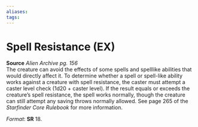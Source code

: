```yaml
---
aliases: 
tags: 
---
```


# Spell Resistance (EX)

**Source** _Alien Archive pg. 156_  
The creature can avoid the effects of some spells and spelllike abilities that would directly affect it. To determine whether a spell or spell-like ability works against a creature with spell resistance, the caster must attempt a caster level check (1d20 + caster level). If the result equals or exceeds the creature’s spell resistance, the spell works normally, though the creature can still attempt any saving throws normally allowed. See page 265 of the _Starfinder Core Rulebook_ for more information.

_Format_: **SR** 18.
